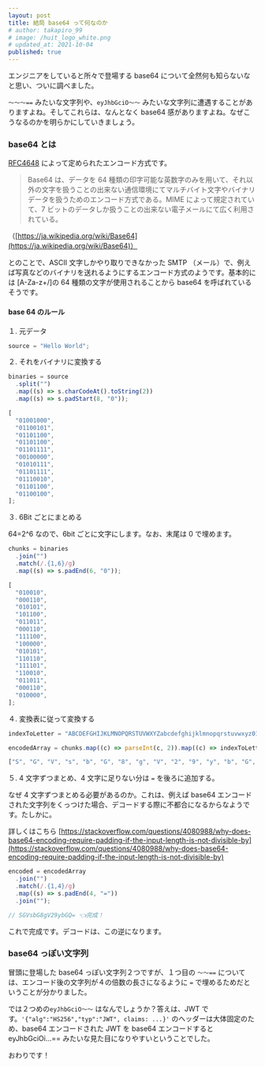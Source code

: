 ```yaml
---
layout: post
title: 結局 base64 って何なのか
# author: takapiro_99
# image: /huit_logo_white.png
# updated_at: 2021-10-04
published: true
---
```


エンジニアをしていると所々で登場する base64 について全然何も知らないなと思い、ついに調べました。

`〜〜〜==` みたいな文字列や、`eyJhbGciO〜〜` みたいな文字列に遭遇することがありますよね。そしてこれらは、なんとなく base64 感がありますよね。なぜこうなるのかを明らかにしていきましょう。

### base64 とは

[RFC4648](https://www.rfc-editor.org/rfc/rfc4648) によって定められたエンコード方式です。

> Base64 は、データを 64 種類の印字可能な英数字のみを用いて、それ以外の文字を扱うことの出来ない通信環境にてマルチバイト文字やバイナリデータを扱うためのエンコード方式である。MIME によって規定されていて、7 ビットのデータしか扱うことの出来ない電子メールにて広く利用されている。

（[https://ja.wikipedia.org/wiki/Base64](https://ja.wikipedia.org/wiki/Base64)）

とのことで、ASCII 文字しかやり取りできなかった SMTP （メール）で、例えば写真などのバイナリを送れるようにするエンコード方式のようです。基本的には \[A-Za-z+/\]の 64 種類の文字が使用されることから base64 を呼ばれているそうです。

#### base 64 のルール

１. 元データ

```js
source = "Hello World";
```

２. それをバイナリに変換する

```js
binaries = source
  .split("")
  .map((s) => s.charCodeAt().toString(2))
  .map((s) => s.padStart(8, "0"));

[
  "01001000",
  "01100101",
  "01101100",
  "01101100",
  "01101111",
  "00100000",
  "01010111",
  "01101111",
  "01110010",
  "01101100",
  "01100100",
];
```

３. 6Bit ごとにまとめる

64=2^6 なので、6bit ごとに文字にします。なお、末尾は 0 で埋めます。

```js
chunks = binaries
  .join("")
  .match(/.{1,6}/g)
  .map((s) => s.padEnd(6, "0"));

[
  "010010",
  "000110",
  "010101",
  "101100",
  "011011",
  "000110",
  "111100",
  "100000",
  "010101",
  "110110",
  "111101",
  "110010",
  "011011",
  "000110",
  "010000",
];
```

４. 変換表に従って変換する

```js
indexToLetter = "ABCDEFGHIJKLMNOPQRSTUVWXYZabcdefghijklmnopqrstuvwxyz0123456789+/";

encodedArray = chunks.map((c) => parseInt(c, 2)).map((c) => indexToLetter[c]);

["S", "G", "V", "s", "b", "G", "8", "g", "V", "2", "9", "y", "b", "G", "Q"];
```

５. 4 文字ずつまとめ、4 文字に足りない分は `=` を後ろに追加する。

なぜ 4 文字ずつまとめる必要があるのか。これは、例えば base64 エンコードされた文字列をくっつけた場合、デコードする際に不都合になるからなようです。たしかに。

詳しくはこちら [https://stackoverflow.com/questions/4080988/why-does-base64-encoding-require-padding-if-the-input-length-is-not-divisible-by](https://stackoverflow.com/questions/4080988/why-does-base64-encoding-require-padding-if-the-input-length-is-not-divisible-by)

```js
encoded = encodedArray
  .join("")
  .match(/.{1,4}/g)
  .map((s) => s.padEnd(4, "="))
  .join("");

// SGVsbG8gV29ybGQ= 👈完成！
```

これで完成です。デコードは、この逆になります。

<!-- ### encoder/decoder を作る JS 編

### Kotlin で編

### Rust で編 -->

### base64 っぽい文字列

冒頭に登場した base64 っぽい文字列２つですが、１つ目の `〜〜==` については、エンコード後の文字列が４の倍数の長さになるように `=` で埋めるためだということが分かりました。

では２つめの`eyJhbGciO〜〜` はなんでしょうか？答えは、JWT です。`'{"alg":"HS256","typ":"JWT", claims: ...}'` のヘッダーは大体固定のため、base64 エンコードされた JWT を base64 エンコードすると eyJhbGciOi...== みたいな見た目になりやすいということでした。

<!-- ### その他 -->

<!-- - base58 とか base32 とか 他の -->

<!-- ### まとめ -->

<!-- - base64 歴史的な経緯 -->

おわりです！
